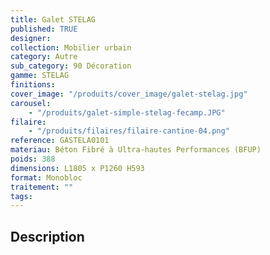```yaml
---
title: Galet STELAG
published: TRUE
designer:
collection: Mobilier urbain
category: Autre
sub_category: 90 Décoration
gamme: STELAG
finitions:
cover_image: "/produits/cover_image/galet-stelag.jpg"
carousel:
    - "/produits/galet-simple-stelag-fecamp.JPG"
filaire:
    - "/produits/filaires/filaire-cantine-04.png"
reference: GASTELA0101
materiau: Béton Fibré à Ultra-hautes Performances (BFUP)
poids: 388
dimensions: L1805 x P1260 H593
format: Monobloc
traitement: ""
tags:
---
```


## Description
